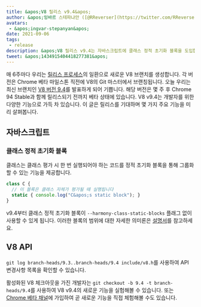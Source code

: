 ```yaml
---
title: &apos;V8 릴리스 v9.4&apos;
author: &apos;잉바르 스테파냐안 ([@RReverser](https://twitter.com/RReverser))&apos;
avatars:
 - &apos;ingvar-stepanyan&apos;
date: 2021-09-06
tags:
 - release
description: &apos;V8 릴리스 v9.4는 자바스크립트에 클래스 정적 초기화 블록을 도입합니다.&apos;
tweet: &apos;1434915404418277381&apos;
---
```

매 6주마다 우리는 [릴리스 프로세스](https://v8.dev/docs/release-process)의 일환으로 새로운 V8 브랜치를 생성합니다. 각 버전은 Chrome 베타 마일스톤 직전에 V8의 Git 마스터에서 브랜칭됩니다. 오늘 우리는 최신 브랜치인 [V8 버전 9.4](https://chromium.googlesource.com/v8/v8.git/+log/branch-heads/9.4)를 발표하게 되어 기쁩니다. 해당 버전은 몇 주 후 Chrome 94 Stable과 함께 릴리스되기 전까지 베타 상태에 있습니다. V8 v9.4는 개발자를 위한 다양한 기능으로 가득 차 있습니다. 이 글은 릴리스를 기대하며 몇 가지 주요 기능을 미리 살펴봅니다.

<!--truncate-->
## 자바스크립트

### 클래스 정적 초기화 블록

클래스는 클래스 평가 시 한 번 실행되어야 하는 코드를 정적 초기화 블록을 통해 그룹화할 수 있는 기능을 제공합니다.

```javascript
class C {
  // 이 블록은 클래스 자체가 평가될 때 실행됩니다
  static { console.log("C&apos;s static block"); }
}
```

v9.4부터 클래스 정적 초기화 블록이 `--harmony-class-static-blocks` 플래그 없이 사용할 수 있게 됩니다. 이러한 블록의 범위에 대한 자세한 의미론은 [설명서](https://v8.dev/features/class-static-initializer-blocks)를 참고하세요.

## V8 API

`git log branch-heads/9.3..branch-heads/9.4 include/v8.h`를 사용하여 API 변경사항 목록을 확인할 수 있습니다.

활성화된 V8 체크아웃을 가진 개발자는 `git checkout -b 9.4 -t branch-heads/9.4`를 사용하여 V8 v9.4의 새로운 기능을 실험해볼 수 있습니다. 또는 [Chrome 베타 채널](https://www.google.com/chrome/browser/beta.html)에 가입하여 곧 새로운 기능을 직접 체험해볼 수도 있습니다.

